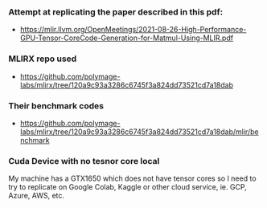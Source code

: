 ### Attempt at replicating the paper described in this pdf:
- https://mlir.llvm.org/OpenMeetings/2021-08-26-High-Performance-GPU-Tensor-CoreCode-Generation-for-Matmul-Using-MLIR.pdf


### MLIRX repo used
- https://github.com/polymage-labs/mlirx/tree/120a9c93a3286c6745f3a824dd73521cd7a18dab

### Their benchmark codes
- https://github.com/polymage-labs/mlirx/tree/120a9c93a3286c6745f3a824dd73521cd7a18dab/mlir/benchmark
  
### Cuda Device with no tesnor core local
My machine has a GTX1650 which does not have tensor cores so I need to try to replicate on Google Colab, Kaggle or other cloud service, ie. GCP, Azure, AWS, etc.

